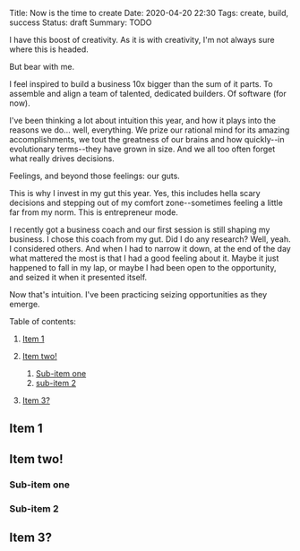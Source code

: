Title: Now is the time to create
Date: 2020-04-20 22:30
Tags: create, build, success
Status: draft
Summary: TODO

I have this boost of creativity. As it is with creativity, I'm not always sure where this is headed.

But bear with me.

I feel inspired to build a business 10x bigger than the sum of it parts. To assemble and align a team of talented, dedicated builders. Of software (for now).

I've been thinking a lot about intuition this year, and how it plays into the reasons we do... well, everything. We prize our rational mind for its amazing accomplishments, we tout the greatness of our brains and how quickly--in evolutionary terms--they have grown in size. And we all too often forget what really drives decisions.

Feelings, and beyond those feelings: our guts.

This is why I invest in my gut this year. Yes, this includes hella scary decisions and stepping out of my comfort zone--sometimes feeling a little far from my norm. This is entrepreneur mode.

I recently got a business coach and our first session is still shaping my business. I chose this coach from my gut. Did I do any research? Well, yeah. I considered others. And when I had to narrow it down, at the end of the day what mattered the most is that I had a good feeling about it. Maybe it just happened to fall in my lap, or maybe I had been open to the opportunity, and seized it when it presented itself.

Now that's intuition. I've been practicing seizing opportunities as they emerge.

Table of contents:

1. [Item 1](#item-1)
1. [Item two!](#item-two)
    1. [Sub-item one](#sub-item-one)
    1. [sub-item 2](#sub-item-2)

1. [Item 3?](#item-3)

## Item 1

## Item two!

### Sub-item one

### Sub-item 2

## Item 3?
